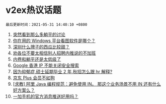 # v2ex热议话题

`最后更新时间：2021-05-31 14:40:10 +0800`

1. [突然看到那么多躺平的讨论](https://www.v2ex.com/t/780189)
1. [你在用的 Windows 平台看图软件是哪个？](https://www.v2ex.com/t/780221)
1. [深圳什么牌子的西瓜比较甜？](https://www.v2ex.com/t/780146)
1. [劝各位不要太相信别人招聘内推说的不加班](https://www.v2ex.com/t/780182)
1. [内卷和躺平还是太低级了](https://www.v2ex.com/t/780273)
1. [Google 香港 IP 不能关闭安全搜索](https://www.v2ex.com/t/780248)
1. [因为抑郁症,硕士延期毕业 2 年,秋招怎么跟 hr 解释?](https://www.v2ex.com/t/780151)
1. [京东 Plus 会员不如狗](https://www.v2ex.com/t/780303)
1. [[求教] 阿里 Java 编程规范：避免使用 IN。 那这个业务场景不用 IN 还有什么好方案么？](https://www.v2ex.com/t/780277)
1. [一加手机的官方消息推送好用吗？](https://www.v2ex.com/t/780167)


